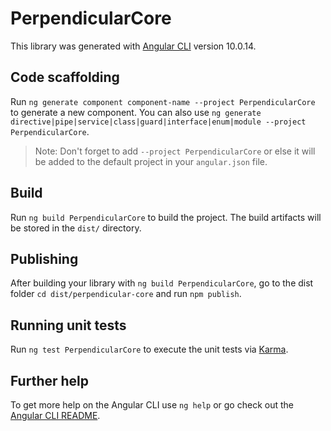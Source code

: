 # PerpendicularCore

This library was generated with [Angular CLI](https://github.com/angular/angular-cli) version 10.0.14.

## Code scaffolding

Run `ng generate component component-name --project PerpendicularCore` to generate a new component. You can also use `ng generate directive|pipe|service|class|guard|interface|enum|module --project PerpendicularCore`.
> Note: Don't forget to add `--project PerpendicularCore` or else it will be added to the default project in your `angular.json` file. 

## Build

Run `ng build PerpendicularCore` to build the project. The build artifacts will be stored in the `dist/` directory.

## Publishing

After building your library with `ng build PerpendicularCore`, go to the dist folder `cd dist/perpendicular-core` and run `npm publish`.

## Running unit tests

Run `ng test PerpendicularCore` to execute the unit tests via [Karma](https://karma-runner.github.io).

## Further help

To get more help on the Angular CLI use `ng help` or go check out the [Angular CLI README](https://github.com/angular/angular-cli/blob/master/README.md).
